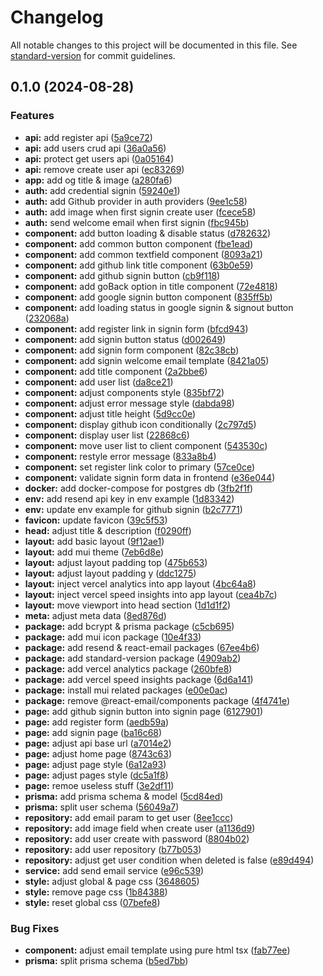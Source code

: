 # Changelog

All notable changes to this project will be documented in this file. See [standard-version](https://github.com/conventional-changelog/standard-version) for commit guidelines.

## 0.1.0 (2024-08-28)


### Features

* **api:** add register api ([5a9ce72](https://github.com/Dannyisadog/nextjs-authjs-template/commit/5a9ce723e8248c345a501daab5e776755f0338bb))
* **api:** add users crud api ([36a0a56](https://github.com/Dannyisadog/nextjs-authjs-template/commit/36a0a5680a4a06f266ecb177398c01ae3a91fcab))
* **api:** protect get users api ([0a05164](https://github.com/Dannyisadog/nextjs-authjs-template/commit/0a05164db84cd63f9b92bc12089e1f0a1cdf8d7b))
* **api:** remove create user api ([ec83269](https://github.com/Dannyisadog/nextjs-authjs-template/commit/ec8326981827ac2dd67fd328d3bd02a59ce6c46e))
* **app:** add og title & image ([a280fa6](https://github.com/Dannyisadog/nextjs-authjs-template/commit/a280fa6c46e3765520926bc029281c266a96c10b))
* **auth:** add credential signin ([59240e1](https://github.com/Dannyisadog/nextjs-authjs-template/commit/59240e119230e607afcb84f770be6e39dcd24a43))
* **auth:** add Github provider in auth providers ([9ee1c58](https://github.com/Dannyisadog/nextjs-authjs-template/commit/9ee1c5802f874fc422131b5e4a2f15713addc3da))
* **auth:** add image when first signin create user ([fcece58](https://github.com/Dannyisadog/nextjs-authjs-template/commit/fcece587591d62a8d17e774f492c9d09e4d912d0))
* **auth:** send welcome email when first signin ([fbc945b](https://github.com/Dannyisadog/nextjs-authjs-template/commit/fbc945bfe27e1c8e9c59165abc1604fde24a579a))
* **component:** add button loading & disable status ([d782632](https://github.com/Dannyisadog/nextjs-authjs-template/commit/d782632dcba6750f18b73821a4c5a27d16d11721))
* **component:** add common button component ([fbe1ead](https://github.com/Dannyisadog/nextjs-authjs-template/commit/fbe1ead59e346a656fc483d50ac49696ce848483))
* **component:** add common textfield component ([8093a21](https://github.com/Dannyisadog/nextjs-authjs-template/commit/8093a21ac7fb65d8ba6fffef8d1ab7df86214c9b))
* **component:** add github link title component ([63b0e59](https://github.com/Dannyisadog/nextjs-authjs-template/commit/63b0e598024c4e392ccdd0523aa25be30b9b03ef))
* **component:** add github signin button ([cb9f118](https://github.com/Dannyisadog/nextjs-authjs-template/commit/cb9f118141ec6948120ef8fbc9720f53914b070e))
* **component:** add goBack option in title component ([72e4818](https://github.com/Dannyisadog/nextjs-authjs-template/commit/72e48184d7f9d99f0ef3d6ea0d0cffad289938ce))
* **component:** add google signin button component ([835ff5b](https://github.com/Dannyisadog/nextjs-authjs-template/commit/835ff5be8247faaef5ae9936a29613791ee8ac5d))
* **component:** add loading status in google signin & signout button ([232068a](https://github.com/Dannyisadog/nextjs-authjs-template/commit/232068a92085dd1e875377cd148463c682bd0845))
* **component:** add register link in signin form ([bfcd943](https://github.com/Dannyisadog/nextjs-authjs-template/commit/bfcd9431d322d5cb250333f5d772b658e2ad677c))
* **component:** add signin button status ([d002649](https://github.com/Dannyisadog/nextjs-authjs-template/commit/d002649ee09910a3ce3bed33c04556bdc7b2482e))
* **component:** add signin form component ([82c38cb](https://github.com/Dannyisadog/nextjs-authjs-template/commit/82c38cbc6a2459b078ee17261586e6c33536de12))
* **component:** add signin welcome email template ([8421a05](https://github.com/Dannyisadog/nextjs-authjs-template/commit/8421a05ea9349f9c7605d519b29b74fdebdface0))
* **component:** add title component ([2a2bbe6](https://github.com/Dannyisadog/nextjs-authjs-template/commit/2a2bbe6b4be74e289c1188640e81f4248dcbac33))
* **component:** add user list ([da8ce21](https://github.com/Dannyisadog/nextjs-authjs-template/commit/da8ce2105408b1d03b5965d21309395c7005c3a2))
* **component:** adjust components style ([835bf72](https://github.com/Dannyisadog/nextjs-authjs-template/commit/835bf72ecbdc81b80575138fad75df54db382def))
* **component:** adjust error message style ([dabda98](https://github.com/Dannyisadog/nextjs-authjs-template/commit/dabda98dab169867e41cfdfdc1f8f8e11ee3f924))
* **component:** adjust title height ([5d9cc0e](https://github.com/Dannyisadog/nextjs-authjs-template/commit/5d9cc0ee53a9c556f56d0950bdf9a87a08ee2993))
* **component:** display github icon conditionally ([2c797d5](https://github.com/Dannyisadog/nextjs-authjs-template/commit/2c797d5965360984a9cf76eb9cfddde4ee0f13bc))
* **component:** display user list ([22868c6](https://github.com/Dannyisadog/nextjs-authjs-template/commit/22868c6be99d0bfb76f4724c9bdd21fe659ad0f2))
* **component:** move user list to client component ([543530c](https://github.com/Dannyisadog/nextjs-authjs-template/commit/543530ca26b3d1ed57d0c621c2d08c61661059b1))
* **component:** restyle error message ([833a8b4](https://github.com/Dannyisadog/nextjs-authjs-template/commit/833a8b4e8e8676fba7cc70d79279c70ac2cdabac))
* **component:** set register link color to primary ([57ce0ce](https://github.com/Dannyisadog/nextjs-authjs-template/commit/57ce0ce622afb75bec4d88ce977d30cc082670ea))
* **component:** validate signin form data in frontend ([e36e044](https://github.com/Dannyisadog/nextjs-authjs-template/commit/e36e044bed7994c724689a362e9781876d740a49))
* **docker:** add docker-compose for postgres db ([3fb2f1f](https://github.com/Dannyisadog/nextjs-authjs-template/commit/3fb2f1fb9d83a4cf4b68a51bf5614f7ae1aa3616))
* **env:** add resend api key in env example ([1d83342](https://github.com/Dannyisadog/nextjs-authjs-template/commit/1d833428c172afa217aeda2c407ae071746d1a7a))
* **env:** update env example for github signin ([b2c7771](https://github.com/Dannyisadog/nextjs-authjs-template/commit/b2c7771cf5401c08bdf200b22da5a1b25b5dbcfe))
* **favicon:** update favicon ([39c5f53](https://github.com/Dannyisadog/nextjs-authjs-template/commit/39c5f53fdf019c344f34966b2df528e448d23ea5))
* **head:** adjust title & description ([f0290ff](https://github.com/Dannyisadog/nextjs-authjs-template/commit/f0290ff4ae11edaf7e315176f0ca1e0b2953dd1e))
* **layout:** add basic layout ([9f12ae1](https://github.com/Dannyisadog/nextjs-authjs-template/commit/9f12ae11913633cd07656f00f35c3505e2f08775))
* **layout:** add mui theme ([7eb6d8e](https://github.com/Dannyisadog/nextjs-authjs-template/commit/7eb6d8e8d7c3249b522777840641deb24de5d321))
* **layout:** adjust layout padding top ([475b653](https://github.com/Dannyisadog/nextjs-authjs-template/commit/475b653a85b64d130d9e53998f281fd5e2404148))
* **layout:** adjust layout padding y ([ddc1275](https://github.com/Dannyisadog/nextjs-authjs-template/commit/ddc1275cb45cafc6c6c1f3fbac1efb8f6a8c4e7b))
* **layout:** inject vercel analytics into app layout ([4bc64a8](https://github.com/Dannyisadog/nextjs-authjs-template/commit/4bc64a8417dc4076501ac01105a48d46d9dbf863))
* **layout:** inject vercel speed insights into app layout ([cea4b7c](https://github.com/Dannyisadog/nextjs-authjs-template/commit/cea4b7c038aa4c96e085eae20ec04b2549b29cb5))
* **layout:** move viewport into head section ([1d1d1f2](https://github.com/Dannyisadog/nextjs-authjs-template/commit/1d1d1f218e43c43c27dceffdd06d12e740ab68ab))
* **meta:** adjust meta data ([8ed876d](https://github.com/Dannyisadog/nextjs-authjs-template/commit/8ed876d4840aafb2231121b51d2d7dde037f987e))
* **package:** add bcrypt & prisma package ([c5cb695](https://github.com/Dannyisadog/nextjs-authjs-template/commit/c5cb695766e720c3a31e7b3ffe75b6a690b10771))
* **package:** add mui icon package ([10e4f33](https://github.com/Dannyisadog/nextjs-authjs-template/commit/10e4f3300f8fb2714e04ae9502e6dda6ed269ca8))
* **package:** add resend & react-email packages ([67ee4b6](https://github.com/Dannyisadog/nextjs-authjs-template/commit/67ee4b6fb80ffbaec2fd2e2872da28322a290029))
* **package:** add standard-version package ([4909ab2](https://github.com/Dannyisadog/nextjs-authjs-template/commit/4909ab2c7bdc7b4e9472405738f0a28afa8557f9))
* **package:** add vercel analytics package ([260bfe8](https://github.com/Dannyisadog/nextjs-authjs-template/commit/260bfe81769ab1f8adc915a6a26b3d861456ef4a))
* **package:** add vercel speed insights package ([6d6a141](https://github.com/Dannyisadog/nextjs-authjs-template/commit/6d6a141a1c211829e203f0cba827d6065eba4dbd))
* **package:** install mui related packages ([e00e0ac](https://github.com/Dannyisadog/nextjs-authjs-template/commit/e00e0ac50dcc48f12792c3fad0526a0e893356ab))
* **package:** remove @react-email/components package ([4f4741e](https://github.com/Dannyisadog/nextjs-authjs-template/commit/4f4741e48b5874c375fbc2216db70ff1a947358f))
* **page:** add github signin button into signin page ([6127901](https://github.com/Dannyisadog/nextjs-authjs-template/commit/61279012d7b93091db72003d42b8dbb7cd945571))
* **page:** add register form ([aedb59a](https://github.com/Dannyisadog/nextjs-authjs-template/commit/aedb59a40253ce2f3d5136b692428180ad98449e))
* **page:** add signin page ([ba16c68](https://github.com/Dannyisadog/nextjs-authjs-template/commit/ba16c689a1ad03c35f3e4c55a6f8048f69fc53cd))
* **page:** adjust api base url ([a7014e2](https://github.com/Dannyisadog/nextjs-authjs-template/commit/a7014e2adbf06eed02ddacf0ce76eb2f7dd82825))
* **page:** adjust home page ([8743c63](https://github.com/Dannyisadog/nextjs-authjs-template/commit/8743c63591a4e7cdee43bc4ea97bdccb9d314035))
* **page:** adjust page style ([6a12a93](https://github.com/Dannyisadog/nextjs-authjs-template/commit/6a12a93c89e16beb072f4e42598de7438793c05b))
* **page:** adjust pages style ([dc5a1f8](https://github.com/Dannyisadog/nextjs-authjs-template/commit/dc5a1f808f71bb13dd50380f3eccc77779ff2562))
* **page:** remoe useless stuff ([3e2df11](https://github.com/Dannyisadog/nextjs-authjs-template/commit/3e2df117b49d655a2e894c5b4555341b1b034a8a))
* **prisma:** add prisma schema & model ([5cd84ed](https://github.com/Dannyisadog/nextjs-authjs-template/commit/5cd84ed10cce770f209c99517ddf9533925d416c))
* **prisma:** split user schema ([56049a7](https://github.com/Dannyisadog/nextjs-authjs-template/commit/56049a7d7fd9d46bf3af36e5229fe4bc49ed5bec))
* **repository:** add email param to get user ([8ee1ccc](https://github.com/Dannyisadog/nextjs-authjs-template/commit/8ee1cccec24a2d7f7a60a4821dc94d368606c567))
* **repository:** add image field when create user ([a1136d9](https://github.com/Dannyisadog/nextjs-authjs-template/commit/a1136d9bfa331c5761d5ce47f75c842925b695c1))
* **repository:** add user create with password ([8804b02](https://github.com/Dannyisadog/nextjs-authjs-template/commit/8804b02a9ed60b5232cad1dc7760a514de47ddc0))
* **repository:** add user repository ([b77b053](https://github.com/Dannyisadog/nextjs-authjs-template/commit/b77b0533faaad2fa81ac165d4bc9f8117a41eb8f))
* **repository:** adjust get user condition when deleted is false ([e89d494](https://github.com/Dannyisadog/nextjs-authjs-template/commit/e89d49411981948e3ffb3e711b4c29bfc3b27972))
* **service:** add send email service ([e96c539](https://github.com/Dannyisadog/nextjs-authjs-template/commit/e96c53962e6de43846593a0b8e563c9ed8f46b1a))
* **style:** adjust global & page css ([3648605](https://github.com/Dannyisadog/nextjs-authjs-template/commit/364860556af90d8adbf561f89c83d9df15a44d51))
* **style:** remove page css ([1b84388](https://github.com/Dannyisadog/nextjs-authjs-template/commit/1b84388d929157068ce377b027757136d6fe1bfe))
* **style:** reset global css ([07befe8](https://github.com/Dannyisadog/nextjs-authjs-template/commit/07befe8bc59f61c212b1aa0a9b8bd07c03375467))


### Bug Fixes

* **component:** adjust email template using pure html tsx ([fab77ee](https://github.com/Dannyisadog/nextjs-authjs-template/commit/fab77ee1125bec54e8ee3de643dbd5055b97b131))
* **prisma:** split prisma schema ([b5ed7bb](https://github.com/Dannyisadog/nextjs-authjs-template/commit/b5ed7bb9dc061d635313eb07b2ccb972628bdad0))

